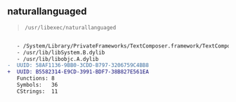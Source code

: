 ## naturallanguaged

> `/usr/libexec/naturallanguaged`

```diff

   - /System/Library/PrivateFrameworks/TextComposer.framework/TextComposer
   - /usr/lib/libSystem.B.dylib
   - /usr/lib/libobjc.A.dylib
-  UUID: 58AF1136-9BB0-3CDD-B797-3206759C4BB8
+  UUID: B5582314-E9CD-3991-BDF7-38B827E561EA
   Functions: 8
   Symbols:   36
   CStrings:  11

```
